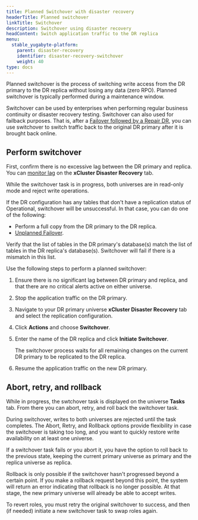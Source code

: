 ```yaml
---
title: Planned Switchover with disaster recovery
headerTitle: Planned switchover
linkTitle: Switchover
description: Switchover using disaster recovery
headContent: Switch application traffic to the DR replica
menu:
  stable_yugabyte-platform:
    parent: disaster-recovery
    identifier: disaster-recovery-switchover
    weight: 40
type: docs
---
```


Planned switchover is the process of switching write access from the DR primary to the DR replica without losing any data (zero RPO). Planned switchover is typically performed during a maintenance window.

Switchover can be used by enterprises when performing regular business continuity or disaster recovery testing. Switchover can also used for failback purposes. That is, after a [Failover followed by a Repair DR](../disaster-recovery-failover/), you can use switchover to switch traffic back to the original DR primary after it is brought back online.

## Perform switchover

First, confirm there is no excessive lag between the DR primary and replica. You can [monitor lag](../disaster-recovery-setup/#monitor-replication) on the **xCluster Disaster Recovery** tab.

While the switchover task is in progress, both universes are in read-only mode and reject write operations.

If the DR configuration has any tables that don't have a replication status of Operational, switchover will be unsuccessful. In that case, you can do one of the following:

- Perform a full copy from the DR primary to the DR replica.
- [Unplanned Failover](../disaster-recovery-failover/).

Verify that the list of tables in the DR primary's database(s) match the list of tables in the DR replica's database(s). Switchover will fail if there is a mismatch in this list.

Use the following steps to perform a planned switchover:

1. Ensure there is no significant lag between DR primary and replica, and that there are no critical alerts active on either universe.

1. Stop the application traffic on the DR primary.

1. Navigate to your DR primary universe **xCluster Disaster Recovery** tab and select the replication configuration.

1. Click **Actions** and choose **Switchover**.

1. Enter the name of the DR replica and click **Initiate Switchover**.

    The switchover process waits for all remaining changes on the current DR primary to be replicated to the DR replica.

1. Resume the application traffic on the new DR primary.

## Abort, retry, and rollback

While in progress, the swtchover task is displayed on the universe **Tasks** tab. From there you can abort, retry, and roll back the switchover task.

During switchover, writes to both universes are rejected until the task completes. The Abort, Retry, and Rollback options provide flexibility in case the switchover is taking too long, and you want to quickly restore write availability on at least one universe.

If a switchover task fails or you abort it, you have the option to roll back to the previous state, keeping the current primary universe as primary and the replica universe as replica.

Rollback is only possible if the switchover hasn't progressed beyond a certain point. If you make a rollback request beyond this point, the system will return an error indicating that rollback is no longer possible. At that stage, the new primary universe will already be able to accept writes.

To revert roles, you must retry the original switchover to success, and then (if needed) initiate a new switchover task to swap roles again.
